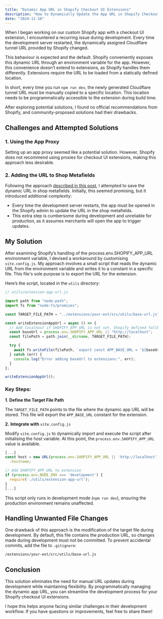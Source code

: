 ```yaml
---
title: "Dynamic App URL in Shopify Checkout UI Extensions"
description: "How to Dynamically Update the App URL in Shopify Checkout UI Extensions"
date: "2024-11-18"
---
```


When I began working on our custom Shopify app with a checkout UI extension, I encountered a recurring issue during development. Every time the development server restarted, the dynamically assigned Cloudflare tunnel URL provided by Shopify changed.

This behaviour is expected and the default. Shopify conveniently exposes this dynamic URL through an environment variable for the app. However, this convenience doesn’t extend to extensions, as Shopify handles them differently. Extensions require the URL to be loaded from a statically defined location.

In short, every time you run `npm run dev`, the newly generated Cloudflare tunnel URL must be manually copied to a specific location. This location needs to be programmatically accessible to the extension during build time.

After exploring potential solutions, I found no official recommendations from Shopify, and community-proposed solutions had their drawbacks.

## Challenges and Attempted Solutions

### 1. Using the App Proxy

Setting up an app proxy seemed like a potential solution. However, Shopify does not recommend using proxies for checkout UI extensions, making this approach less desirable.

### 2. Adding the URL to Shop Metafields

Following the approach [described in this post](https://liquidonate.com/blog/shopify-development-hacks-environment-variable-in-checkout-ui-extension), I attempted to save the dynamic URL in shop metafields. Initially, this seemed promising, but it introduced additional complexity:

- Every time the development server restarts, the app must be opened in the Shopify admin to update the URL in the shop metafields.
- This extra step is cumbersome during development and unreliable for production, as it assumes merchants will open the app to trigger updates.

## My Solution

After examining Shopify’s handling of the process.env.SHOPIFY_APP_URL environment variable, I devised a workaround by customising `vite.config.js`. My approach involves a small script that reads the dynamic URL from the environment variable and writes it to a constant in a specific file. This file's sole purpose is to export the URL for the extension.

Here’s the script, located in the `utils` directory:

```js
// utils/extension-app-url.js

import path from "node:path";
import fs from "node:fs/promises";

const TARGET_FILE_PATH = "../extensions/your-ext/src/utils/base-url.js";

const writeExtensionAppUrl = async () => {
  // Add localhost if SHOPIFY_APP_URL is not set, Shopify defined fallback
  const baseUrl = process.env.SHOPIFY_APP_URL || "http://localhost";
  const filePath = path.join(__dirname, TARGET_FILE_PATH);

  try {
    await fs.writeFile(filePath, `export const APP_BASE_URL = '${baseUrl}';\n`);
  } catch (err) {
    console.log("Error adding baseUrl to extensions:", err);
  }
};

writeExtensionAppUrl();
```

### Key Steps:

**1**. **Define the Target File Path**

The `TARGET_FILE_PATH` points to the file where the dynamic app URL will be stored. This file will export the `APP_BASE_URL` constant for the extension.

**2.** **Integrate with** `vite.config.js`

Modify `vite.config.js` to dynamically import and execute the script after initialising the host variable. At this point, the `process.env.SHOPIFY_APP_URL` value is available.

```js
[...]
const host = new URL(process.env.SHOPIFY_APP_URL || 'http://localhost')
  .hostname;

// Add SHOPIFY_APP_URL to extension
if (process.env.NODE_ENV === 'development') {
  require('./utils/extension-app-url');
}
[...]
```

This script only runs in development mode (`npm run dev`), ensuring the production environment remains unaffected.

## Handling Unwanted File Changes

One drawback of this approach is the modification of the target file during development. By default, this file contains the production URL, so changes made during development must not be committed. To prevent accidental commits, add the file to `.gitignore`:

```sh
/extensions/your-ext/src/utils/base-url.js
```

## Conclusion

This solution eliminates the need for manual URL updates during development while maintaining flexibility. By programmatically managing the dynamic app URL, you can streamline the development process for your Shopify checkout UI extensions.

I hope this helps anyone facing similar challenges in their development workflow. If you have questions or improvements, feel free to share them!

